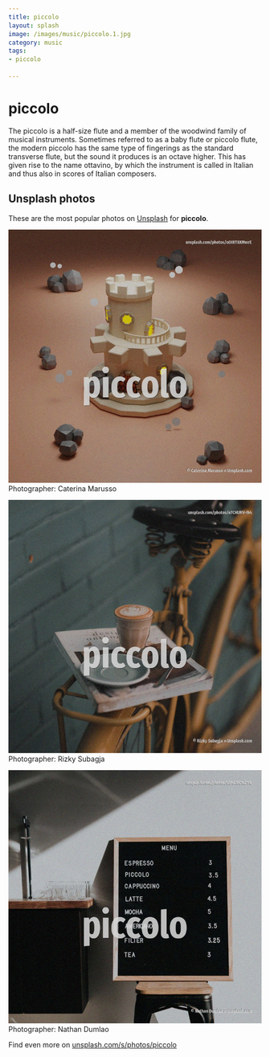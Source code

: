 ```yaml
---
title: piccolo
layout: splash
image: /images/music/piccolo.1.jpg
category: music
tags:
- piccolo

---
```

# piccolo

The piccolo  is a half-size flute and a member of the woodwind family of musical instruments. Sometimes referred to as a baby flute or piccolo flute, the modern piccolo has the same type of  fingerings as the standard transverse flute, but the sound it produces is an octave higher. This has given rise to the name ottavino, by which the instrument is called in Italian and thus  also in scores of Italian composers.   

 
## Unsplash photos
These are the most popular photos on [Unsplash](https://unsplash.com) for **piccolo**.
 
![piccolo](/images/music/piccolo.1.jpg)
Photographer:  Caterina Marusso
 
![piccolo](/images/music/piccolo.2.jpg)
Photographer:  Rizky Subagja
 
![piccolo](/images/music/piccolo.3.jpg)
Photographer:  Nathan Dumlao
 
Find even more on [unsplash.com/s/photos/piccolo](https://unsplash.com/s/photos/piccolo)
 
